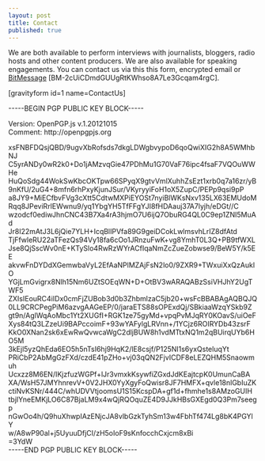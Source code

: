 ```yaml
---
layout: post
title: Contact
published: true
---
```

<p>We are both available to perform interviews with journalists, bloggers, radio hosts and other content producers. We are also available for speaking engagements. You can contact us via this this form, encrypted email or <a title="Bitmessage" href="https://bitmessage.org/wiki/Main_Page" target="_blank">BitMessage</a> [BM-2cUiCDmdGUUgRtKWhso8A7Le3Gcqam4rgC].</p>
<p>[gravityform id=1 name=ContactUs]</p>
<p>-----BEGIN PGP PUBLIC KEY BLOCK-----</p>
<p>Version: OpenPGP.js v.1.20121015<br />
Comment: http://openpgpjs.org</p>
<p>xsFNBFDQsjQBD/9ugvXbRofsds7dkgLDWgbvypoD6qoQwiXIG2h8A5WMhbNJ<br />
C5yrANDy0wR2k0+Do1jAMzvqGie47PDhMu1G70VaF76ipc4fsaF7VQOuWWHe<br />
HuQoSdg44WokSwKbcOKTpw66SPyqX9gtvVmlXuhhZsEzt1xrb0q7a16zr/yB<br />
9nKfU/2uG4+8mfn6rhPxyKjunJSur/VKyryyiFoH1oX5ZupC/PEPp9qsi9pP<br />
a8JY9+MiECfbvFVg3cXtt5CdtwMXPiEYOSt7nyiBlWKsNxv135LX63EMUdoM<br />
Rqq8JPeviRrlEWwnu9/yq1YbgYH5TfFFgYJI8fHDAauj37A7lyjh/eDGt//C<br />
wzodcf0ediwJhnCNC43B7Xa4rA3hjmO7U6ijQ7ObuRG4QL0C9ep1ZNI5MuAd<br />
Jr8I22mAtJ3L6jQie7YLH+IcqBlIPVfa89G9geiDCokLwlmsvhLrIZ8dfAtd<br />
TjFfwleRU22aTFezQs94Vy18fa6cOo1JRnzuFwK+vg8YmhT0L3Q+PB9tfWXL<br />
Jse8QjSscWv0nE+KTySlo4RwRzWYrACfIqaNmZcZueZobwse9/BeW5Y/k5EE<br />
akvwFnDYDdXGemwbaVyL2EfAaNPlMZAjFsN2lo0/9ZXR9+TWxuiXxQzAuklO<br />
YGjLmGvigrx8Nlh15Nm6UZtSOEqWN+D+OtBV3wARAQABzSsiVHJhY2UgTWF5<br />
ZXIsIEouRC4iIDx0cmFjZUBob3d0b3ZhbmlzaC5jb20+wsFcBBABAgAQBQJQ<br />
0LL9CRCPegPiM6azvgAAGeEP/0/jaraETS88sOPExdQj/SBkiaaWzqYSkb9Z<br />
gt9n/AglWqAoMbc1Yt2XUGfI+RGK1ze75gyMd+vpqPvMJqRY0KOavS/uiOeF<br />
Xys84tQ3LZzeUi9BAPccoimF+93wYAFylgLRVnn+/1YCjz6ROIRYDb43zsrF<br />
KkO0XNan2sk6xEwRwQvwcaWgC2dljBUW8h1vdMTtxNQ1m2qBUirqUYb6HO5M<br />
3kEjl5yzQhEda6EO5h5nTsI6hj9HqK2/lE8csjf/P125NI1s6yxQsteluqYt<br />
PRiCbP2AbMgGzFXd/czdE41pZHo+vj03qQN2FjvICDF8eLEZQHM5Snaowmuh<br />
Ucxzz8M6EN/IKjzfuzWGPf+lJr3vmxkKsywfiZGxdJdKEajtcpK0UmunCaBA<br />
XA/WsH57JMYhnrevV+0V2JHX0YyXgyFoQwisr8JF7HMFX+qvle18nlGbIuZK<br />
ctiNvKSNr/444C/whUDVVtjoomsU1S15KcspDA+gf1d+fhmhe1s8AMzoGUIH<br />
tbjIYneEMKjLO6C87BjaLM9x4wQjRQOquZE4D9JJkHBsGXEgd0Q3Pm7seegp<br />
nGwOo4h/Q9huXhwpIAzENjcJA8vlbGzkTyhSm13w4FbhTf474Lg8bK4PGYlY<br />
w/A8wP90al+j5UyuuDfjCI/zH5oIoF9sKnfocchCxjcm8xBi<br />
=3YdW<br />
-----END PGP PUBLIC KEY BLOCK-----</p>
<p>&nbsp;</p>

